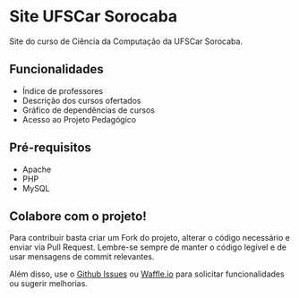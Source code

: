 # Site UFSCar Sorocaba

Site do curso de Ciência da Computação da UFSCar Sorocaba. 

## Funcionalidades

- Índice de professores
- Descrição dos cursos ofertados
- Gráfico de dependências de cursos
- Acesso ao Projeto Pedagógico

## Pré-requisitos

- Apache
- PHP
- MySQL

## Colabore com o projeto!

Para contribuir basta criar um Fork do projeto, alterar o código necessário e enviar via Pull Request.
Lembre-se sempre de manter o código legível e de usar mensagens de commit relevantes.

Além disso, use o [Github Issues](https://github.com/UFSCar/website/issues) ou [Waffle.io](https://waffle.io/UFSCar/website) para solicitar funcionalidades ou sugerir melhorias.
